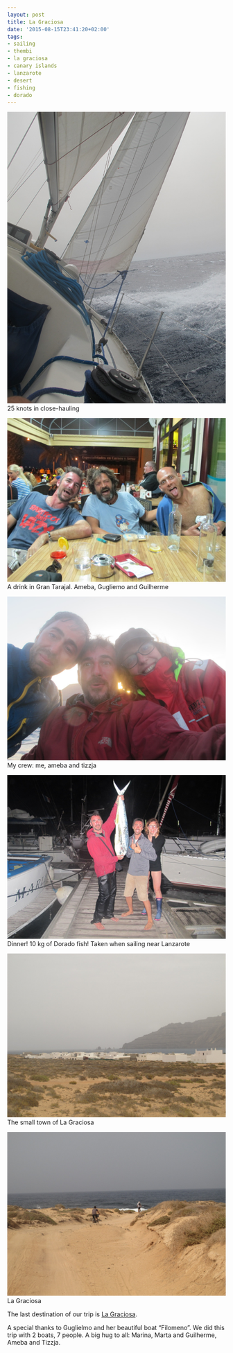 ```yaml
---
layout: post
title: La Graciosa
date: '2015-08-15T23:41:20+02:00'
tags:
- sailing
- thembi
- la graciosa
- canary islands
- lanzarote
- desert
- fishing
- dorado
---
```

![25 knots in close-hauling](/files/tumblr_nt588w3OSL1tq106bo3_1280.jpg)
25 knots in close-hauling

![A drink in Gran Tarajal. Ameba, Gugliemo and Guilherme](/files/tumblr_nt588w3OSL1tq106bo1_1280.jpg)
A drink in Gran Tarajal. Ameba, Gugliemo and Guilherme

![My crew: me, ameba and tizzja](/files/tumblr_nt588w3OSL1tq106bo2_1280.jpg)
My crew: me, ameba and tizzja

![Dinner! 10 kg of Dorado fish! Taken when sailing near Lanzarote](/files/tumblr_nt588w3OSL1tq106bo4_1280.jpg)
Dinner! 10 kg of Dorado fish! Taken when sailing near Lanzarote

![The small town of La Graciosa](/files/tumblr_nt588w3OSL1tq106bo5_1280.jpg)
The small town of La Graciosa

![La Graciosa](/files/tumblr_nt588w3OSL1tq106bo6_1280.jpg)
La Graciosa

The last destination of our trip is [La Graciosa](https://en.wikipedia.org/wiki/Graciosa,_Canary_Islands).

A special thanks to Guglielmo and her beautiful boat “Filomeno”. We did this trip with 2 boats, 7 people. A big hug to all: Marina, Marta and Guilherme, Ameba and Tizzja.

